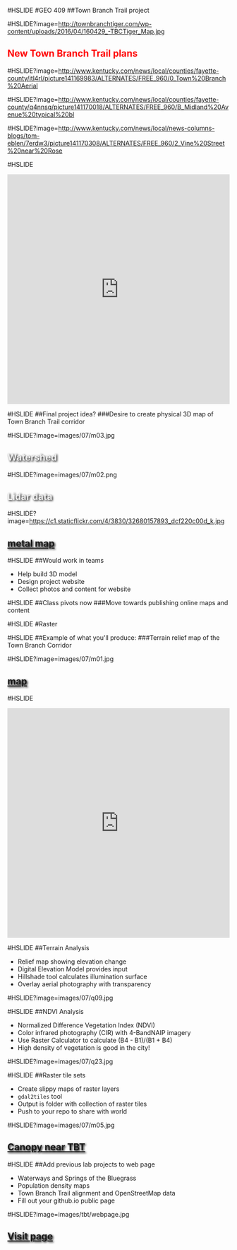 #HSLIDE
#GEO 409
##Town Branch Trail project

#HSLIDE?image=http://townbranchtiger.com/wp-content/uploads/2016/04/160429_-TBCTiger_Map.jpg
<h2 style="color:#f00;text-shadow: 2px 2px 4px #fff;">New Town Branch Trail plans</h2>

#HSLIDE?image=http://www.kentucky.com/news/local/counties/fayette-county/itl4rl/picture141169983/ALTERNATES/FREE_960/0_Town%20Branch%20Aerial

#HSLIDE?image=http://www.kentucky.com/news/local/counties/fayette-county/q4nnsq/picture141170018/ALTERNATES/FREE_960/B_Midland%20Avenue%20typical%20bl

#HSLIDE?image=http://www.kentucky.com/news/local/news-columns-blogs/tom-eblen/7erdw3/picture141170308/ALTERNATES/FREE_960/2_Vine%20Street%20near%20Rose

#HSLIDE
<iframe width="100%" height="520" frameborder="0" src="https://nmp.carto.com/u/boyd/builder/52ef1fe6-14a6-11e7-a3f5-0e05a8b3e3d7/embed" allowfullscreen webkitallowfullscreen mozallowfullscreen oallowfullscreen msallowfullscreen></iframe>

#HSLIDE
##Final project idea?
###Desire to create physical 3D map of Town Branch Trail corridor

#HSLIDE?image=images/07/m03.jpg
<h2 style="color:#eee;text-shadow: 2px 2px 4px #000;">Watershed</h2>

#HSLIDE?image=images/07/m02.png
<h2 style="color:#eee;text-shadow: 2px 2px 4px #000;">Lidar data</h2>

#HSLIDE?image=https://c1.staticflickr.com/4/3830/32680157893_dcf220c00d_k.jpg
<h2 style="color:#eee;text-shadow: 2px 2px 4px #000;"><a href="https://www.flickr.com/photos/28640579@N02/32680157893/in/dateposted-public/" target="_blank">metal map</a></h2>


#HSLIDE
##Would work in teams
* Help build 3D model
* Design project website
* Collect photos and content for website

#HSLIDE
##Class pivots now
###Move towards publishing online maps and content

#HSLIDE
#Raster


#HSLIDE
##Example of what you'll produce:
###Terrain relief map of the Town Branch Corridor

#HSLIDE?image=images/07/m01.jpg
<h2 style="color:#eee;text-shadow: 2px 2px 4px #000;"><a href="http://boydx.github.io/tbt/xyz/hillshade/leaflet.html" target="_blank">map</a></h2>

#HSLIDE
<iframe width="100%" height="520" frameborder="0" src="https://outrageGIS.com/3d/tbt/buildings_trail" allowfullscreen webkitallowfullscreen mozallowfullscreen oallowfullscreen msallowfullscreen></iframe>





#HSLIDE
##Terrain Analysis
* Relief map showing elevation change
* Digital Elevation Model provides input
* Hillshade tool calculates illumination surface
* Overlay aerial photography with transparency

#HSLIDE?image=images/07/q09.jpg



#HSLIDE
##NDVI Analysis
* Normalized Difference Vegetation Index (NDVI) 
* Color infrared photography (CIR) with 4-BandNAIP imagery
* Use Raster Calculator to calculate (B4 - B1)/(B1 + B4)
* High density of vegetation is good in the city!

#HSLIDE?image=images/07/q23.jpg


#HSLIDE
##Raster tile sets
* Create slippy maps of raster layers
* ```gdal2tiles``` tool
* Output is folder with collection of raster tiles
* Push to your repo to share with world

#HSLIDE?image=images/07/m05.jpg
<h2 style="color:#eee;text-shadow: 2px 2px 4px #000;"><a href="http://boydx.github.io/tbt/xyz/canopy/leaflet.html" target="_blank">Canopy near TBT</a></h2>

#HSLIDE
##Add previous lab projects to web page
* Waterways and Springs of the Bluegrass
* Population density maps
* Town Branch Trail alignment and OpenStreetMap data
* Fill out your github.io public page

#HSLIDE?image=images/tbt/webpage.jpg
<h2 style="color:#eee;text-shadow: 2px 2px 4px #000;"><a href="http://boydx.github.io/tbt/" target="_blank">Visit page</a></h2>
















